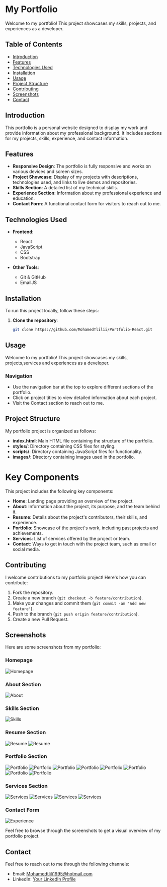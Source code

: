 # My Portfolio

Welcome to my portfolio! This project showcases my skills, projects, and experiences as a developer.

## Table of Contents

- [Introduction](#introduction)
- [Features](#features)
- [Technologies Used](#technologies-used)
- [Installation](#installation)
- [Usage](#usage)
- [Project Structure](#project-structure)
- [Contributing](#contributing)
- [Screenshots](#screenshots)
- [Contact](#contact)

## Introduction

This portfolio is a personal website designed to display my work and provide information about my professional background. It includes sections for my projects, skills, experience, and contact information.

## Features

- **Responsive Design**: The portfolio is fully responsive and works on various devices and screen sizes.
- **Project Showcase**: Display of my projects with descriptions, technologies used, and links to live demos and repositories.
- **Skills Section**: A detailed list of my technical skills.
- **Experience Section**: Information about my professional experience and education.
- **Contact Form**: A functional contact form for visitors to reach out to me.

## Technologies Used

- **Frontend**:
  - React
  - JavaScript
  - CSS
  - Bootstrap

- **Other Tools**:
  - Git & GitHub
  - EmailJS

## Installation

To run this project locally, follow these steps:

1. **Clone the repository**:
   ```sh
   git clone https://github.com/MohamedTlilii/Portfolio-React.git

## Usage

Welcome to my portfolio! This project showcases my skills, projects,services and experiences as a developer.

### Navigation

- Use the navigation bar at the top to explore different sections of the portfolio.
- Click on project titles to view detailed information about each project.
- Visit the Contact section to reach out to me.

## Project Structure

My portfolio project is organized as follows:

- **index.html**: Main HTML file containing the structure of the portfolio.
- **styles/**: Directory containing CSS files for styling.
- **scripts/**: Directory containing JavaScript files for functionality.
- **images/**: Directory containing images used in the portfolio.

# Key Components

This project includes the following key components:

- **Home**: Landing page providing an overview of the project.
- **About**: Information about the project, its purpose, and the team behind it.
- **Resume**: Details about the project's contributors, their skills, and experience.
- **Portfolio**: Showcase of the project's work, including past projects and achievements.
- **Services**: List of services offered by the project or team.
- **Contact**: Ways to get in touch with the project team, such as email or social media.


## Contributing

I welcome contributions to my portfolio project! Here's how you can contribute:

1. Fork the repository.
2. Create a new branch (`git checkout -b feature/contribution`).
3. Make your changes and commit them (`git commit -am 'Add new feature'`).
4. Push to the branch (`git push origin feature/contribution`).
5. Create a new Pull Request.

## Screenshots

Here are some screenshots from my portfolio:

### Homepage

![Homepage](/public/assets/Ss/1.png)

### About Section

![About](/public/assets/Ss/2.png)

### Skills Section

![Skills](/public/assets/Ss/3.png)

### Resume Section

![Resume](/public/assets/Ss/4.png)
![Resume](/public/assets/Ss/5.png)

### Portfolio Section

![Portfolio](/public/assets/Ss/6.png)
![Portfolio](/public/assets/Ss/7.png)
![Portfolio](/public/assets/Ss/8.png)
![Portfolio](/public/assets/Ss/9.png)
![Portfolio](/public/assets/Ss/10.png)
![Portfolio](/public/assets/Ss/11.png)
![Portfolio](/public/assets/Ss/12.png)
![Portfolio](/public/assets/Ss/13.png)


### Services Section

![Services](/public/assets/Ss/14.png)
![Services](/public/assets/Ss/15.png)
![Services](/public/assets/Ss/16.png)
![Services](/public/assets/Ss/17.png)




### Contact Form

![Experience](/public/assets/Ss/18.png)

Feel free to browse through the screenshots to get a visual overview of my portfolio project.



## Contact

Feel free to reach out to me through the following channels:

- Email: Mohamedtlili1995@hotmail.com
- LinkedIn: [Your LinkedIn Profile](https://www.linkedin.com/in/mohamed-tlili-959a6917b/)

